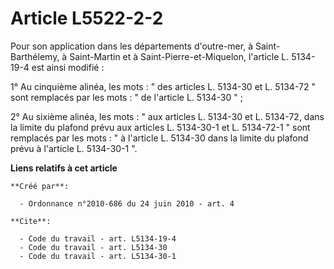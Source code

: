 # Article L5522-2-2

Pour son application dans les départements d'outre-mer, à Saint-Barthélemy, à Saint-Martin et à Saint-Pierre-et-Miquelon,
l'article L. 5134-19-4 est ainsi modifié : 

1° Au cinquième alinéa, les mots : " des articles L. 5134-30 et L. 5134-72 " sont remplacés par les mots : " de l'article L.
5134-30 " ; 

2° Au sixième alinéa, les mots : " aux articles L. 5134-30 et L. 5134-72, dans la limite du plafond prévu aux articles L.
5134-30-1 et L. 5134-72-1 " sont remplacés par les mots : " à l'article L. 5134-30 dans la limite du plafond prévu à
l'article L. 5134-30-1 ".

**Liens relatifs à cet article**

	**Créé par**:

	  - Ordonnance n°2010-686 du 24 juin 2010 - art. 4

	**Cite**:

	  - Code du travail - art. L5134-19-4
	  - Code du travail - art. L5134-30
	  - Code du travail - art. L5134-30-1
